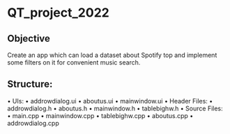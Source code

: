 # QT_project_2022
## Objective
Create an app which can load a dataset about Spotify top and implement some filters on it for convenient music search.
## Structure:
• UIs:
• addrowdialog.ui
• aboutus.ui
• mainwindow.ui
• Header Files:
• addrowdialog.h
• aboutus.h
• mainwindow.h
• tablebighw.h
• Source Files:
• main.cpp
• mainwindow.cpp • tablebighw.cpp
• aboutus.cpp
• addrowdialog.cpp
